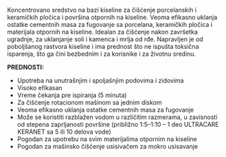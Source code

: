 Koncentrovano sredstvo na bazi kiseline za čišćenje porcelanskih i keramičkih pločica i površina otpornih na kiseline. Veoma efikasno uklanja ostatke cementnih masa za fugovanje sa porcelana, keramičkih pločica i materijala otpornih na kiseline. Idealan za čišćenje nakon završetka ugradnje, za uklanjanje soli i kamenca i mrlja od rđe.
Napravljen je od poboljšanog rastvora kiseline i ima prednost što ne ispušta toksična isparenja, što ga čini bezbednim i za korisnike i za životnu sredinu.

**PREDNOSTI:**
- Upotreba na unutrašnjim i spoljašnjim podovima i zidovima
- Visoko efikasan
- Vreme čekanja pre ispiranja (5 minuta)
- Za čišćenje rotacionom mašinom sa jednim diskom
- Veoma efikasno uklanja ostatke cementnih masa za fugovanje
- Može se koristiti razblažen vodom u različitim razmerama, u zavisnosti od stepena zaprljanosti površine (približno 1:5–1:10 – 1 deo ULTRACARE KERANET sa 5 ili 10 delova vode)
- Pogodan za upotrebu na svim materijalima otpornim na kiseline
- Pogodan za mašinsko čišćenje usisivačem za mokro usisavanje
